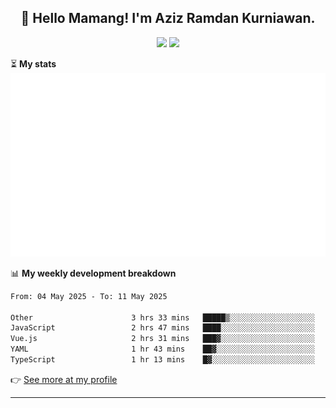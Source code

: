 <h2 align="center">👋 Hello Mamang! I'm Aziz Ramdan Kurniawan.</h2>  
<p align="center">
  <img src="https://komarev.com/ghpvc/?username=azizramdan">
  <img src="https://wakatime.com/badge/user/90056fa0-4c31-4eca-954e-2a3ac05896f9.svg">
</p>
    
⏳ **My stats**  
![](https://raw.githubusercontent.com/azizramdan/github-stats/master/generated/overview.svg#gh-dark-mode-only)

📊 **My weekly development breakdown**
<!--START_SECTION:waka-->

```txt
From: 04 May 2025 - To: 11 May 2025

Other                      3 hrs 33 mins   █████▒░░░░░░░░░░░░░░░░░░░   21.09 %
JavaScript                 2 hrs 47 mins   ████░░░░░░░░░░░░░░░░░░░░░   16.55 %
Vue.js                     2 hrs 31 mins   ███▓░░░░░░░░░░░░░░░░░░░░░   14.99 %
YAML                       1 hr 43 mins    ██▓░░░░░░░░░░░░░░░░░░░░░░   10.27 %
TypeScript                 1 hr 13 mins    █▓░░░░░░░░░░░░░░░░░░░░░░░   07.29 %
```

<!--END_SECTION:waka-->
👉 [See more at my profile](https://wakatime.com/@azizramdan)
***
